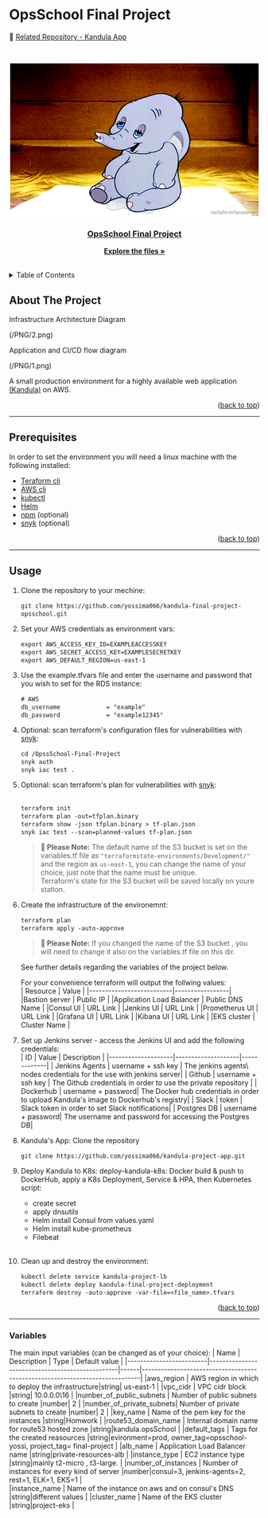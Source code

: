 # OpsSchool Final Project

<div id="top"></div>

:elephant: [Related Repository - Kandula App][kandula-app]

<br />
<div align="center">
  <a href="https://github.com/yossima066/kandula-final-project-opsschool.git">

![Dumbo](/d4c22a8b5f806a7a4cf3742ae6d3639e.gif)

<h3 align="center">OpsSchool Final Project</h3>

  <p align="center">
    <a href="https://github.com/yossima066/kandula-final-project-opsschool.git"><strong>Explore the files »</strong></a>
    <br />
    <br />
  </p>
</div>

<!-- TABLE OF CONTENTS -->
<details>
  <summary>Table of Contents</summary>
  <ol>
    <li>
      <a href="#about-the-project">About The Project</a>
      <ul>
      </ul>
    </li>
    <li>
      <a href="#prerequisites">Prerequisites</a>
      <ul>
      </ul>
    </li>
    <li>
      <a href="#usage">Usage</a></li>
      <ul>
      </ul>
    </li>
    <li>
      <a href="#variables">Variables</a>
      <ul>
      </ul>
    </li>
  </ol>
</details>

<!-- ABOUT THE PROJECT -->

## About The Project

Infrastructure Architecture Diagram

(/PNG/2.png)

Application and CI/CD flow diagram

(/PNG/1.png)

A small production environment for a highly available web application <a href="https://learn.hashicorp.com/tutorials/terraform/install-cli">(Kandula)</a> on AWS.

<p align="right">(<a href="#top">back to top</a>)</p>

---

<!-- Prerequisites -->

## Prerequisites

In order to set the environment you will need a linux machine with the following installed:

- <a href="https://learn.hashicorp.com/tutorials/terraform/install-cli">Teraform cli</a>
- <a href="https://docs.aws.amazon.com/cli/latest/userguide/getting-started-install.html">AWS cli</a>
- <a href="https://kubernetes.io/docs/tasks/tools/install-kubectl-linux/">kubectl</a>
- <a href="https://helm.sh/docs/intro/install/">Helm</a>
- <a href="https://docs.npmjs.com/downloading-and-installing-node-js-and-npm">npm</a> (optional)
- <a href="https://docs.snyk.io/snyk-cli/install-the-snyk-cli">snyk</a> (optional)

<p align="right">(<a href="#top">back to top</a>)</p>

---

<!-- USAGE EXAMPLES -->

## Usage

1. Clone the repository to your mechine:
   <br />
   ```
   git clone https://github.com/yossima066/kandula-final-project-opsschool.git
   ```
2. Set your AWS credentials as environment vars:
   <br />
   ```
   export AWS_ACCESS_KEY_ID=EXAMPLEACCESSKEY
   export AWS_SECRET_ACCESS_KEY=EXAMPLESECRETKEY
   export AWS_DEFAULT_REGION=us-east-1
   ```
3. Use the example.tfvars file and enter the username and password that you wish to set for the RDS instance:
   <br />
   ```
   # AWS
   db_username             = "example"
   db_password             = "example12345"
   ```
4. Optional: scan terraform's configuration files
   for vulnerabilities with <a href="https://docs.snyk.io/snyk-cli/install-the-snyk-cli">snyk</a>:
   <br />
   ```
   cd /OpssSchool-Final-Project
   snyk auth
   snyk iac test .
   ```
5. Optional: scan terraform's plan for vulnerabilities with <a href="https://docs.snyk.io/snyk-cli/install-the-snyk-cli">snyk</a>:
   <br />

   ```

   terraform init
   terraform plan -out=tfplan.binary
   terraform show -json tfplan.binary > tf-plan.json
   snyk iac test --scan=planned-values tf-plan.json
   ```

   > **📝 Please Note:**
   > The default name of the S3 bucket is set on the variables.tf file as `"terraformstate-environments/Development/"` and the region as `us-east-1`, you can change the name of your choice, just note that the name must be unique.<br />
   > Terraform's state for the S3 bucket will be saved locally on youre station.
   > <br />

6. Create the infrastructure of the environemnt:
   <br />

   ```
   terraform plan
   terraform apply -auto-approve
   ```

   > **📝 Please Note:**
   > If you changed the name of the S3 bucket , you will need to change it also on the variables.tf file on this dir.<br />

   See further details regarding the variables of the project below.
   <br />

   For your convenience terraform will output the follwing values:
   <br />
   | Resource | Value |
   |--------------------------|-----------------|
   |Bastion server | Public IP |
   |Application Load Balancer | Public DNS Name |
   |Consul UI | URL Link |
   |Jenkins UI | URL Link |
   |Prometherus UI | URL Link |
   |Grafana UI | URL Link |
   |Kibana UI | URL Link |
   |EKS cluster | Cluster Name |
   <br />

7. Set up Jenkins server - access the Jenkins UI and add the following credentials:
   <br />
   | ID | Value | Description |
   |--------------------|--------------------|-------------|
   | Jenkins Agents | username + ssh key | The jenkins agents\ nodes credentials for the use with jenkins server|
   | Github | username + ssh key | The Github credentials in order to use the private repository |
   | Dockerhub | username + password| The Docker hub credentials in order to upload Kandula's image to Dockerhub's registry|
   | Slack | token | Slack token in order to set Slack notifications|
   | Postgres DB | username + password| The username and password for accessing the Postgres DB|
   <br />
8. Kandula's App:
   Clone the repository
   <br />
   ```
   git clone https://github.com/yossima066/kandula-project-app.git
   ```
9. Deploy Kandula to K8s:
   deploy-kandula-k8s: Docker build & push to DockerHub, apply a K8s Deployment, Service & HPA,
   then Kubernetes script:

   - create secret
   - apply dnsutils
   - Helm install Consul from values.yaml
   - Helm install kube-prometheus
   - Filebeat

   <br />

10. Clean up and destroy the environment:
    ```
    kubectl delete service kandula-project-lb
    kubectl delete deploy kandula-final-project-deployment
    terraform destroy -auto-approve -var-file=<file_name>.tfvars
    ```

<p align="right">(<a href="#top">back to top</a>)</p>

---

<!-- VARIABLES -->

### Variables

The main input variables (can be changed as of your choice):
| Name | Description | Type | Default value |
|-------------------------|-------------------------------------------------|------|-----------------------------------------------------------------------------|
|aws_region | AWS region in which to deploy the infrastructure|string| us-east-1 |
|vpc_cidr | VPC cidr block |string| 10.0.0.0\16 |
|number_of_public_subnets | Number of public subnets to create |number| 2 |
|number_of_private_subnets| Number of private subnets to create |number| 2 |
|key_name | Name of the pem key for the instances |string|Homwork |
|route53_domain_name | Internal domain name for route53 hosted zone |string|kandula.opsSchool |
|default_tags | Tags for the created reasources |string|evironment=prod, owner_tag=opsschool-yossi, project_tag= final-project |
|alb_name | Application Load Balancer name |string|private-resources-alb |
|instance_type | EC2 instance type |string|mainly t2-micro , t3-large. |
|number_of_instances | Number of instances for every kind of server |number|consul=3, jenkins-agents=2, rest=1, ELK=1, EKS=1 |  
|instance_name | Name of the instance on aws and on consul's DNS |string|different values |
|cluster_name | Name of the EKS cluster |string|project-eks |

<!-- MARKDOWN LINKS & IMAGES -->

[kandula-app]: https://github.com/yossima066/kandula-project-app.git
